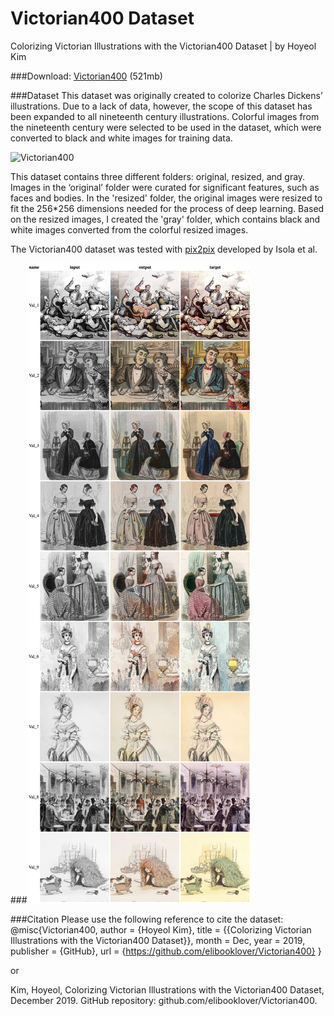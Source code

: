 # Victorian400 Dataset
Colorizing Victorian Illustrations with the Victorian400 Dataset | by Hoyeol Kim

###Download: [Victorian400](https://drive.google.com/file/d/1yKp2flysO9paKIUlEG4TQ7ne4obC1EdF/view?usp=sharing) (521mb)

###Dataset
This dataset was originally created to colorize Charles Dickens’ illustrations. Due to a lack of data, however, the scope of this dataset has been expanded to all nineteenth century illustrations. Colorful images from the nineteenth century were selected to be used in the dataset, which were converted to black and white images for training data.

![Victorian400](https://github.com/elibooklover/Victorian400/Examples/Victorian400.png)

This dataset contains three different folders: original, resized, and gray. Images in the ‘original’ folder were curated for significant features, such as faces and bodies. In the 'resized' folder, the original images were resized to fit the 256*256 dimensions needed for the process of deep learning. Based on the resized images, I created the 'gray' folder, which contains black and white images converted from the colorful resized images. 

The Victorian400 dataset was tested with [pix2pix](https://phillipi.github.io/pix2pix/) developed by Isola et al.

###![Validation Results](https://github.com/elibooklover/Victorian400/blob/master/Examples/Example.png)

###Citation
Please use the following reference to cite the dataset:
@misc{Victorian400,
    author       = {Hoyeol Kim},
    title        = {{Colorizing Victorian Illustrations with the Victorian400 Dataset}},
    month        = Dec,
    year         = 2019,
    publisher    = {GitHub},
    url          = {https://github.com/elibooklover/Victorian400}
    }

or 

Kim, Hoyeol, Colorizing Victorian Illustrations with the Victorian400 Dataset, December 2019. GitHub repository: github.com/elibooklover/Victorian400.
